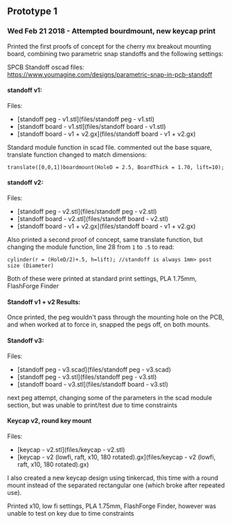 ## Prototype 1

### Wed Feb 21 2018 - Attempted bourdmount, new keycap print

Printed the first proofs of concept for the cherry mx breakout mounting board, combining two parametric snap standoffs and the following settings:

SPCB Standoff oscad files: https://www.youmagine.com/designs/parametric-snap-in-pcb-standoff

#### standoff v1:

Files:

- [standoff peg - v1.stl](files/standoff peg - v1.stl)
- [standoff board - v1.stl](files/standoff board - v1.stl)
- [standoff board - v1 + v2.gx](files/standoff board - v1 + v2.gx)

Standard module function in scad file. commented out the base square, translate function changed to match dimensions:

```
translate([0,0,1])boardmount(HoleD = 2.5, BoardThick = 1.70, lift=10);
```

#### standoff v2: 

Files:

- [standoff peg - v2.stl](files/standoff peg - v2.stl)
- [standoff board - v2.stl](files/standoff board - v2.stl)
- [standoff board - v1 + v2.gx](files/standoff board - v1 + v2.gx)

Also printed a second proof of concept, same translate function, but changing the module function, line 28 from `1` to `.5` to read:

```
cylinder(r = (HoleD/2)+.5, h=lift); //standoff is always 1mm> post size (Diameter)
```

Both of these were printed at standard print settings, PLA 1.75mm, FlashForge Finder

#### Standoff v1 + v2 Results:

Once printed, the peg wouldn't pass through the mounting hole on the PCB, and when worked at to force in, snapped the pegs off, on both mounts.


#### Standoff v3: 

Files:

- [standoff peg - v3.scad](files/standoff peg - v3.scad)
- [standoff peg - v3.stl](files/standoff peg - v3.stl)
- [standoff board - v3.stl](files/standoff board - v3.stl)

next peg attempt, changing some of the parameters in the scad module section, but was unable to print/test due to time constraints

#### Keycap v2, round key mount

Files:

- [keycap - v2.stl](files/keycap - v2.stl)
- [keycap - v2 (lowfi, raft, x10, 180 rotated).gx](files/keycap - v2 (lowfi, raft, x10, 180 rotated).gx)

I also created a new keycap design using tinkercad, this time with a round mount instead of the separated rectangular one (which broke after repeated use).

Printed x10, low fi settings, PLA 1.75mm, FlashForge Finder, however was unable to test on key due to time constraints
